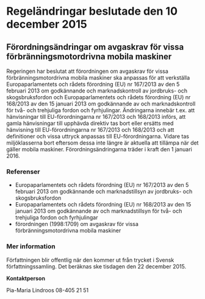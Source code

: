 # Regeländringar beslutade den 10 december 2015

## Förordningsändringar om avgaskrav för vissa förbränningsmotordrivna mobila maskiner

Regeringen har beslutat att förordningen om avgaskrav för vissa förbränningsmotordrivna mobila maskiner ska anpassas för att verkställa Europaparlamentets och rådets förordning (EU) nr 167/2013 av den 5 februari 2013 om godkännande och marknadskontroll av jordbruks\- och skogsbruksfordon och Europaparlamentets och rådets förordning (EU) nr 168/2013 av den 15 januari 2013 om godkännande av och marknadskontroll för två\- och trehjuliga fordon och fyrhjulingar. Ändringarna innebär t.ex. att hänvisningar till EU\-förordningarna nr 167/2013 och 168/2013 införs, att gamla hänvisningar till upphävda direktiv tas bort eller ersätts med hänvisning till EU\-förordningarna nr 167/2013 och 168/2013 och att definitioner och vissa uttryck anpassas till EU\-förordningarna. Vidare tas miljöklasserna bort eftersom dessa inte längre är aktuella att tillämpa när det gäller mobila maskiner. Förordningsändringarna träder i kraft den 1 januari 2016\.

### Referenser

* Europaparlamentets och rådets förordning (EU) nr 167/2013 av den 5 februari 2013 om godkännande och marknadstillsyn av jordbruks\- och skogsbruksfordon
* Europaparlamentets och rådets förordning (EU) nr 168/2013 av den 15 januari 2013 om godkännande av och marknadstillsyn för två\- och trehjuliga fordon och fyrhjulingar
* förordningen (1998:1709\) om avgaskrav för vissa förbränningsmotordrivna mobila maskiner

### Mer information

Författningen blir offentlig när den kommer ut från trycket i Svensk författningssamling. Det beräknas ske tisdagen den 22 december 2015\.

**Kontaktperson**

Pia\-Maria Lindroos 08\-405 21 51
